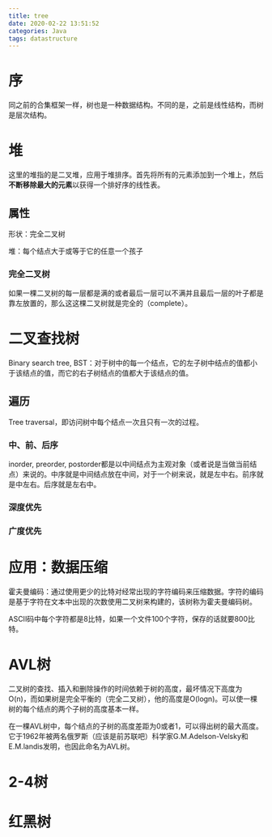 ```yaml
---
title: tree
date: 2020-02-22 13:51:52
categories: Java
tags: datastructure
---
```


# 序

同之前的合集框架一样，树也是一种数据结构。不同的是，之前是线性结构，而树是层次结构。

# 堆

这里的堆指的是二叉堆，应用于堆排序。首先将所有的元素添加到一个堆上，然后**不断移除最大的元素**以获得一个排好序的线性表。

## 属性

形状：完全二叉树

堆：每个结点大于或等于它的任意一个孩子

### 完全二叉树

如果一棵二叉树的每一层都是满的或者最后一层可以不满并且最后一层的叶子都是靠左放置的，那么这这棵二叉树就是完全的（complete）。

# 二叉查找树

Binary search tree, BST：对于树中的每一个结点，它的左子树中结点的值都小于该结点的值，而它的右子树结点的值都大于该结点的值。

## 遍历

Tree traversal，即访问树中每个结点一次且只有一次的过程。

### 中、前、后序

inorder, preorder, postorder都是以中间结点为主观对象（或者说是当做当前结点）来说的。中序就是中间结点放在中间，对于一个树来说，就是左中右。前序就是中左右。后序就是左右中。

### 深度优先

### 广度优先

# 应用：数据压缩

霍夫曼编码：通过使用更少的比特对经常出现的字符编码来压缩数据。字符的编码是基于字符在文本中出现的次数使用二叉树来构建的，该树称为霍夫曼编码树。

ASCII码中每个字符都是8比特，如果一个文件100个字符，保存的话就要800比特。

# AVL树

二叉树的查找、插入和删除操作的时间依赖于树的高度，最坏情况下高度为O(n)，而如果树是完全平衡的（完全二叉树），他的高度是O(logn)。可以使一棵树的每个结点的两个子树的高度基本一样。

在一棵AVL树中，每个结点的子树的高度差距为0或者1，可以得出树的最大高度。它于1962年被两名俄罗斯（应该是前苏联吧）科学家G.M.Adelson-Velsky和E.M.landis发明，也因此命名为AVL树。

# 2-4树

# 红黑树